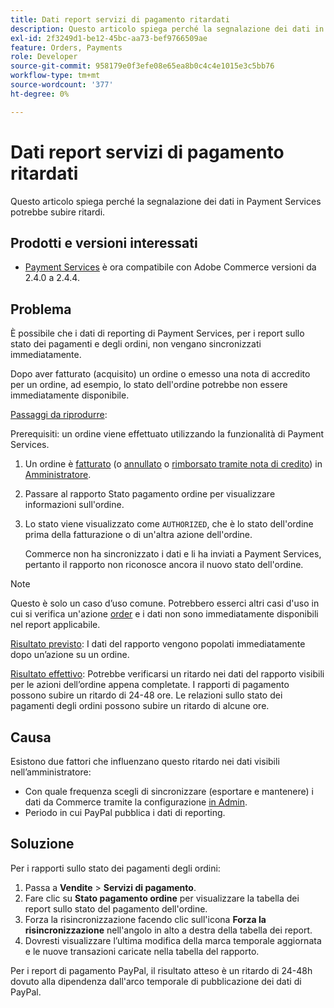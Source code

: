 ```yaml
---
title: Dati report servizi di pagamento ritardati
description: Questo articolo spiega perché la segnalazione dei dati in Payment Services potrebbe subire ritardi.
exl-id: 2f3249d1-be12-45bc-aa73-bef9766509ae
feature: Orders, Payments
role: Developer
source-git-commit: 958179e0f3efe08e65ea8b0c4c4e1015e3c5bb76
workflow-type: tm+mt
source-wordcount: '377'
ht-degree: 0%

---
```


# Dati report servizi di pagamento ritardati

Questo articolo spiega perché la segnalazione dei dati in Payment Services potrebbe subire ritardi.

## Prodotti e versioni interessati

* [Payment Services](https://marketplace.magento.com/magento-payment-services.html) è ora compatibile con Adobe Commerce versioni da 2.4.0 a 2.4.4.

## Problema

È possibile che i dati di reporting di Payment Services, per i report sullo stato dei pagamenti e degli ordini, non vengano sincronizzati immediatamente.

Dopo aver fatturato (acquisito) un ordine o emesso una nota di accredito per un ordine, ad esempio, lo stato dell&#39;ordine potrebbe non essere immediatamente disponibile.

<u>Passaggi da riprodurre</u>:

Prerequisiti: un ordine viene effettuato utilizzando la funzionalità di Payment Services.

1. Un ordine è [fatturato](https://docs.magento.com/user-guide/sales/invoice-create.html) (o [annullato](https://docs.magento.com/user-guide/sales/order-update.html#cancel-a-pending-order) o [rimborsato tramite nota di credito](https://docs.magento.com/user-guide/sales/credit-memos.html)) in [Amministratore](https://docs.magento.com/user-guide/stores/admin.html).
1. Passare al rapporto Stato pagamento ordine per visualizzare informazioni sull&#39;ordine.
1. Lo stato viene visualizzato come `AUTHORIZED`, che è lo stato dell&#39;ordine prima della fatturazione o di un&#39;altra azione dell&#39;ordine.

   Commerce non ha sincronizzato i dati e li ha inviati a Payment Services, pertanto il rapporto non riconosce ancora il nuovo stato dell&#39;ordine.

>[!NOTE]
>
>Questo è solo un caso d’uso comune. Potrebbero esserci altri casi d&#39;uso in cui si verifica un&#39;azione [order](https://docs.magento.com/user-guide/sales/order-actions.html) e i dati non sono immediatamente disponibili nel report applicabile.

<u>Risultato previsto</u>:
I dati del rapporto vengono popolati immediatamente dopo un’azione su un ordine.

<u>Risultato effettivo</u>:
Potrebbe verificarsi un ritardo nei dati del rapporto visibili per le azioni dell’ordine appena completate. I rapporti di pagamento possono subire un ritardo di 24-48 ore. Le relazioni sullo stato dei pagamenti degli ordini possono subire un ritardo di alcune ore.

## Causa

Esistono due fattori che influenzano questo ritardo nei dati visibili nell’amministratore:

* Con quale frequenza scegli di sincronizzare (esportare e mantenere) i dati da Commerce tramite la configurazione [in Admin](https://experienceleague.adobe.com/docs/commerce-merchant-services/payment-services/configure/configure-admin.html).
* Periodo in cui PayPal pubblica i dati di reporting.

## Soluzione

Per i rapporti sullo stato dei pagamenti degli ordini:

1. Passa a **Vendite** > **Servizi di pagamento**.
1. Fare clic su **Stato pagamento ordine** per visualizzare la tabella dei report sullo stato del pagamento dell&#39;ordine.
1. Forza la risincronizzazione facendo clic sull&#39;icona **Forza la risincronizzazione** nell&#39;angolo in alto a destra della tabella dei report.
1. Dovresti visualizzare l’ultima modifica della marca temporale aggiornata e le nuove transazioni caricate nella tabella del rapporto.

Per i report di pagamento PayPal, il risultato atteso è un ritardo di 24-48h dovuto alla dipendenza dall&#39;arco temporale di pubblicazione dei dati di PayPal.
